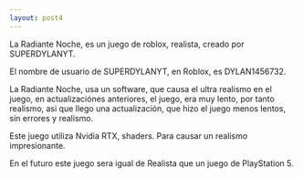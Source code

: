 ```yaml
---
layout: post4
---
```


La Radiante Noche, es un juego de roblox, realista,
creado por SUPERDYLANYT.

El nombre de usuario de SUPERDYLANYT, en Roblox,
es DYLAN1456732.

La Radiante Noche, usa un software, que causa el ultra realismo en el juego, en actualizaciónes anteriores, el juego, era muy lento,
por tanto realismo, asi que llego una actualización, que hizo el juego menos lentos, sin errores y realismo.

Este juego utiliza Nvidia RTX, shaders.
Para  causar un realismo impresionante.

En el futuro este juego sera igual de Realista que un juego de PlayStation 5.
